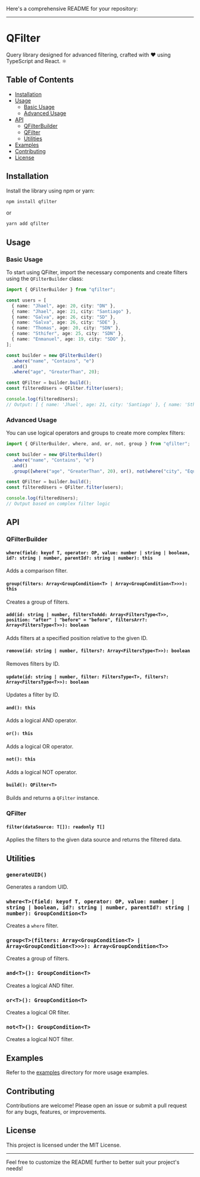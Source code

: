 Here's a comprehensive README for your repository:

---

# QFilter

Query library designed for advanced filtering, crafted with ❤ using TypeScript and React. ⚛

## Table of Contents

- [Installation](#installation)
- [Usage](#usage)
  - [Basic Usage](#basic-usage)
  - [Advanced Usage](#advanced-usage)
- [API](#api)
  - [QFilterBuilder](#qfilterbuilder)
  - [QFilter](#qfilter)
  - [Utilities](#utilities)
- [Examples](#examples)
- [Contributing](#contributing)
- [License](#license)

## Installation

Install the library using npm or yarn:

```sh
npm install qfilter
```

or

```sh
yarn add qfilter
```

## Usage

### Basic Usage

To start using QFilter, import the necessary components and create filters using the `QFilterBuilder` class:

```typescript
import { QFilterBuilder } from "qfilter";

const users = [
  { name: "Jhael", age: 20, city: "DN" },
  { name: "Jhael", age: 21, city: "Santiago" },
  { name: "Galva", age: 26, city: "SD" },
  { name: "Galva", age: 26, city: "SDE" },
  { name: "Thomas", age: 20, city: "SDN" },
  { name: "Sthifer", age: 25, city: "SDN" },
  { name: "Enmanuel", age: 19, city: "SDO" },
];

const builder = new QFilterBuilder()
  .where("name", "Contains", "e")
  .and()
  .where("age", "GreaterThan", 20);

const QFilter = builder.build();
const filteredUsers = QFilter.filter(users);

console.log(filteredUsers);
// Output: [ { name: 'Jhael', age: 21, city: 'Santiago' }, { name: 'Sthifer', age: 25, city: 'SDN' } ]
```

### Advanced Usage

You can use logical operators and groups to create more complex filters:

```typescript
import { QFilterBuilder, where, and, or, not, group } from "qfilter";

const builder = new QFilterBuilder()
  .where("name", "Contains", "e")
  .and()
  .group([where("age", "GreaterThan", 20), or(), not(where("city", "Equal", "SD"))]);

const QFilter = builder.build();
const filteredUsers = QFilter.filter(users);

console.log(filteredUsers);
// Output based on complex filter logic
```

## API

### QFilterBuilder

#### `where(field: keyof T, operator: OP, value: number | string | boolean, id?: string | number, parentId?: string | number): this`

Adds a comparison filter.

#### `group(filters: Array<GroupCondition<T> | Array<GroupCondition<T>>>): this`

Creates a group of filters.

#### `add(id: string | number, filtersToAdd: Array<FiltersType<T>>, position: "after" | "before" = "before", filtersArr?: Array<FiltersType<T>>): boolean`

Adds filters at a specified position relative to the given ID.

#### `remove(id: string | number, filters?: Array<FiltersType<T>>): boolean`

Removes filters by ID.

#### `update(id: string | number, filter: FiltersType<T>, filters?: Array<FiltersType<T>>): boolean`

Updates a filter by ID.

#### `and(): this`

Adds a logical AND operator.

#### `or(): this`

Adds a logical OR operator.

#### `not(): this`

Adds a logical NOT operator.

#### `build(): QFilter<T>`

Builds and returns a `QFilter` instance.

### QFilter

#### `filter(dataSource: T[]): readonly T[]`

Applies the filters to the given data source and returns the filtered data.

## Utilities

### `generateUID()`

Generates a random UID.

### `where<T>(field: keyof T, operator: OP, value: number | string | boolean, id?: string | number, parentId?: string | number): GroupCondition<T>`

Creates a `where` filter.

### `group<T>(filters: Array<GroupCondition<T> | Array<GroupCondition<T>>>): Array<GroupCondition<T>>`

Creates a group of filters.

### `and<T>(): GroupCondition<T>`

Creates a logical AND filter.

### `or<T>(): GroupCondition<T>`

Creates a logical OR filter.

### `not<T>(): GroupCondition<T>`

Creates a logical NOT filter.

## Examples

Refer to the [examples](./examples) directory for more usage examples.

## Contributing

Contributions are welcome! Please open an issue or submit a pull request for any bugs, features, or improvements.

## License

This project is licensed under the MIT License.

---

Feel free to customize the README further to better suit your project's needs!
